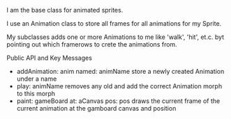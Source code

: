 I am the base class for animated sprites.

I use an Animation class to store all frames for all animations for my Sprite.

My subclasses adds one or more Animations to me like 'walk', 'hit', et.c. byt pointing out which framerows to crete the animations from.

Public API and Key Messages

- addAnimation: anim named: animName store a newly created Animation under a name 
- play: animName removes any old and add the correct Animation morph to this morph 
- paint: gameBoard at: aCanvas pos: pos draws the current frame of the current animation at the gamboard canvas and position

